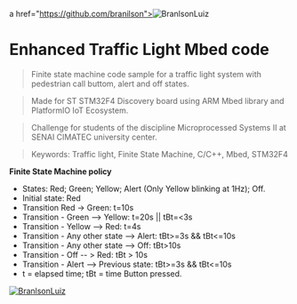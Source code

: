 a href="https://github.com/branilson"><img src="https://github.com/branilson/BL_TrafficLight2/raw/master/img/trafficlight2.png" title="Branilson Luiz" alt="BranlsonLuiz"></a>

<!-- [![Branilson Luiz(https://github.com/branilson/BL_TrafficLight2/raw/master/img/trafficlight2.png](https://github.com/branilson) -->


# Enhanced Traffic Light Mbed code

> Finite state machine code sample for a traffic light system with pedestrian call buttom, alert and off states.

> Made for ST STM32F4 Discovery board using ARM Mbed library and PlatformIO IoT Ecosystem.

> Challenge for students of the discipline Microprocessed Systems II at SENAI CIMATEC university center.

> Keywords: Traffic light, Finite State Machine, C/C++, Mbed, STM32F4

**Finite State Machine policy**

- States: Red; Green; Yellow; Alert (Only Yellow blinking at 1Hz); Off.
- Initial state: Red
- Transition Red -> Green: t=10s
- Transition - Green --> Yellow: t=20s || tBt=<3s
- Transition - Yellow --> Red: t=4s
- Transition - Any other state --> Alert: tBt>=3s && tBt<=10s
- Transition - Any other state --> Off: tBt>10s
- Transition - Off -- > Red: tBt > 10s
- Transition - Alert --> Previous state: tBt>=3s && tBt<=10s
- t = elapsed time; tBt =  time Button pressed.

<a href="https://github.com/branilson"><img src="https://github.com/branilson/BL_TrafficLight2/raw/master/img/tl2_fsm.png" title="Branilson Luiz" alt="BranlsonLuiz"></a> 

